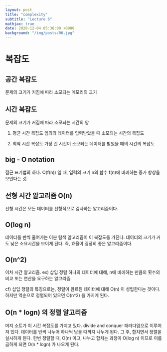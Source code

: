 ```yaml
---
layout: post
title: "complexity"
subtitle: "Lecture 6"
mathjax: true
date: 2020-12-04 05:36:00 +0900
background: "/img/posts/06.jpg"
---
```


# 복잡도

## 공간 복잡도

문제의 크기가 커짐에 따라 소모되는 메모리의 크기

## 시간 복잡도

문제의 크기가 커짐에 따라 소모되는 시간의 양

1. 평균 시간 복잡도
   임의의 데이터를 입력받았을 때 소모되는 시간의 복잡도

2. 최악 시간 복잡도
   가장 긴 시간이 소모되는 데이터를 받았을 때의 시간의 복잡도

## big - O notation

점근 표기법의 하나. O(f(n)) 일 때, 입력의 크기 n의 함수 f(n)에 비례하는 증가 향상을 보인다는 것.

## 선형 시간 알고리즘 O(n)

선형 시간은 모든 데이터를 선형적으로 검사하는 알고리즘이다.

## O(log n)

데이터를 반씩 줄여가는 이분 탐색 알고리즘이 이 복잡도를 가진다. 데이터의 크기가 커도 낮은 소요시간을 보이게 된다. 즉, 효율이 굉장히 좋은 알고리즘이다.

## O(n^2)

이차 시간 알고리즘. ex) 삽입 정렬
하나의 데이터에 대해, n에 비례하는 만큼의 횟수의 비교 또는 연산을 요구하는 알고리즘.

cf) 삽입 정렬의 특징으로는, 정렬이 완료된 데이터에 대해 O(n) 이 성립한다는 것이다. 하지만 역순으로 정렬되어 있으면 O(n^2) 을 가지게 된다.

## O(n \* logn) 의 정렬 알고리즘

머지 소트가 이 시간 복잡도를 가지고 있다. divide and conquer 패러다임으로 이루어져 있다. 데이터를 반씩 나누어 하나씩 남을 때까지 나누게 된다. 그 후, 합치면서 정렬을 실시하게 된다. 한번 정렬할 때, O(n) 이고, 나누고 합치는 과정이 O(log n) 이므로 이를 곱하게 되면 O(n \* logn) 가 나오게 된다.
